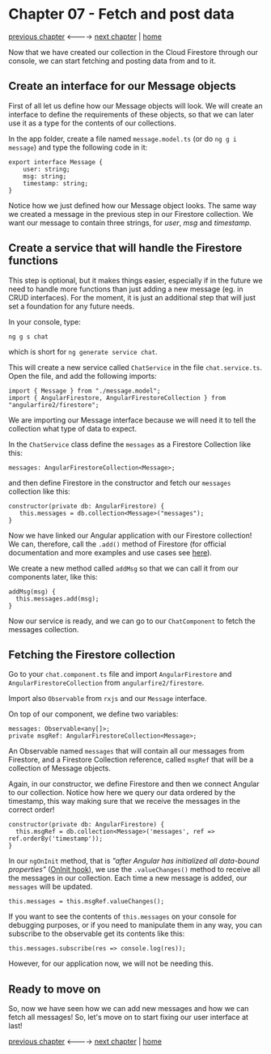 # Chapter 07 - Fetch and post data

[previous chapter](Chapter_06.md) <----> [next chapter](Chapter_08.md) | [home](README.md)

Now that we have created our collection in the Cloud Firestore through our console,
we can start fetching and posting data from and to it.

## Create an interface for our Message objects

First of all let us define how our Message objects will look. We will create an
interface to define the requirements of these objects, so that we can later use it
as a type for the contents of our collections.

In the app folder, create a file named `message.model.ts` (or do ```ng g i message```) and type the following code in it:
```
export interface Message {
    user: string;
    msg: string;
    timestamp: string;
}
```
Notice how we just defined how our Message object looks. The same way we created a
message in the previous step in our Firestore collection. We want our message to contain
three strings, for _user_, _msg_ and _timestamp_.

## Create a service that will handle the Firestore functions

This step is optional, but it makes things easier, especially if in the future
we need to handle more functions than just adding a new message (eg. in CRUD interfaces).
For the moment, it is just an additional step that will just set a foundation for any
future needs.

In your console, type:
```
ng g s chat
```
which is short for `ng generate service chat`.

This will create a new service called `ChatService` in the file `chat.service.ts`.
Open the file, and add the following imports:
```
import { Message } from "./message.model";
import { AngularFirestore, AngularFirestoreCollection } from "angularfire2/firestore";
```
We are importing our Message interface because we will need it to tell the collection
what type of data to expect.

In the `ChatService` class define the `messages` as a Firestore Collection like this:
```
messages: AngularFirestoreCollection<Message>;
```
and then define Firestore in the constructor and fetch our `messages` collection like this:
```
constructor(private db: AngularFirestore) {
   this.messages = db.collection<Message>("messages");
}
```

Now we have linked our Angular application with our Firestore collection! We can,
therefore, call the `.add()` method of Firestore (for official documentation and more
  examples and use cases see [here](https://firebase.google.com/docs/firestore/manage-data/add-data)).

We create a new method called `addMsg` so that we can call it from our components later, like this:
```
addMsg(msg) {
  this.messages.add(msg);
}
```

Now our service is ready, and we can go to our `ChatComponent` to fetch the messages collection.

## Fetching the Firestore collection

Go to your `chat.component.ts` file and import `AngularFirestore` and `AngularFirestoreCollection` from `angularfire2/firestore`.

Import also `Observable` from `rxjs` and our `Message` interface.

On top of our component, we define two variables:
```
messages: Observable<any[]>;
private msgRef: AngularFirestoreCollection<Message>;
```
An Observable named `messages` that will contain all our messages from Firestore,
and a Firestore Collection reference, called `msgRef` that will be a collection of
Message objects.

Again, in our constructor, we define Firestore and then we connect Angular
to our collection. Notice how here we query our data ordered by the timestamp,
this way making sure that we receive the messages in the correct order!
```
constructor(private db: AngularFirestore) {
  this.msgRef = db.collection<Message>('messages', ref => ref.orderBy('timestamp'));
}
```

In our `ngOnInit` method, that is _"after Angular has initialized all data-bound properties"_ ([OnInit hook](https://angular.io/api/core/OnInit)), we use the `.valueChanges()` method to receive all
the messages in our collection. Each time a new message is added, our `messages` will be updated.
```
this.messages = this.msgRef.valueChanges();
```

If you want to see the contents of `this.messages` on your console for debugging purposes,
or if you need to manipulate them in any way, you can subscribe to the observable get
its contents like this:
```
this.messages.subscribe(res => console.log(res));
```

However, for our application now, we will not be needing this.

## Ready to move on

So, now we have seen how we can add new messages and how we can fetch all messages!
So, let's move on to start fixing our user interface at last!

[previous chapter](Chapter_06.md) <----> [next chapter](Chapter_08.md) | [home](README.md)
